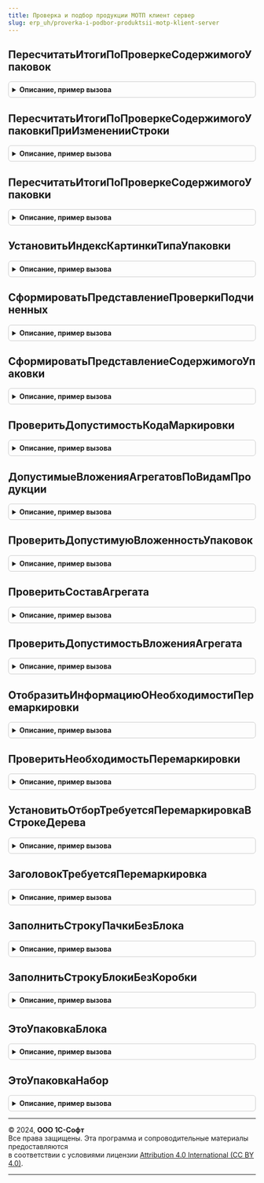 ```yaml
---
title: Проверка и подбор продукции МОТП клиент сервер
slug: erp_uh/proverka-i-podbor-produktsii-motp-klient-server
---
```



## ПересчитатьИтогиПоПроверкеСодержимогоУпаковок
<details style="margin: 1em 0; padding: 0.5em; border: 1px solid #ccc; border-radius: 6px;">

<summary style="font-weight: bold; cursor: pointer;">Описание, пример вызова</summary>

```bsl

// Пересчитывает итоги по проверке содержимого для всех упаковок дерева.
//
// Параметры:
// 	ДеревоМаркированнойПродукции - ДанныеФормыДерево - дерево формы, с данными проверяемой маркируемой продукции.
//
Процедура ПересчитатьИтогиПоПроверкеСодержимогоУпаковок(ДеревоМаркированнойПродукции) Экспорт
```

Пример вызова
```bsl
ПроверкаИПодборПродукцииМОТПКлиентСервер.ПересчитатьИтогиПоПроверкеСодержимогоУпаковок(ДеревоМаркированнойПродукции) 
```
</details>

## ПересчитатьИтогиПоПроверкеСодержимогоУпаковкиПриИзмененииСтроки
<details style="margin: 1em 0; padding: 0.5em; border: 1px solid #ccc; border-radius: 6px;">

<summary style="font-weight: bold; cursor: pointer;">Описание, пример вызова</summary>

```bsl

// Пересчитывает итоги по проверке содержимого упаковки для всех родительских строк
// переданной строки дерева маркируемой продукции.
//
// Параметры:
//  СтрокаДерева - ДанныеФормыЭлементДерева - строка дерева, содержащая данные упаковки.
//  ЗагрузкаДанныхТСД - Произвольный - Загрузка данных ТСД
Процедура ПересчитатьИтогиПоПроверкеСодержимогоУпаковкиПриИзмененииСтроки(СтрокаДерева, ЗагрузкаДанныхТСД = Неопределено) Экспорт
```

Пример вызова
```bsl
ПроверкаИПодборПродукцииМОТПКлиентСервер.ПересчитатьИтогиПоПроверкеСодержимогоУпаковкиПриИзмененииСтроки(СтрокаДерева, ЗагрузкаДанныхТСД);
```
</details>

## ПересчитатьИтогиПоПроверкеСодержимогоУпаковки
<details style="margin: 1em 0; padding: 0.5em; border: 1px solid #ccc; border-radius: 6px;">

<summary style="font-weight: bold; cursor: pointer;">Описание, пример вызова</summary>

```bsl

// Пересчитывает итоги по проверке содержимого упаковки для строки дерева маркируемой продукции.
//
// Параметры:
//  СтрокаДерева             - ДанныеФормыЭлементДерева - строка дерева, содержащая данные упаковки.
//  ПересчитыватьПодчиненные - Булево - признак необходимости пересчета подчиненных упаковок.
//  ЗагрузкаДанныхТСД - Произвольный - Загрузка данных ТСД
Процедура ПересчитатьИтогиПоПроверкеСодержимогоУпаковки(СтрокаДерева, ПересчитыватьПодчиненные, ЗагрузкаДанныхТСД = Неопределено) Экспорт
```

Пример вызова
```bsl
ПроверкаИПодборПродукцииМОТПКлиентСервер.ПересчитатьИтогиПоПроверкеСодержимогоУпаковки(СтрокаДерева, ПересчитыватьПодчиненные, ЗагрузкаДанныхТСД);
```
</details>

## УстановитьИндексКартинкиТипаУпаковки
<details style="margin: 1em 0; padding: 0.5em; border: 1px solid #ccc; border-radius: 6px;">

<summary style="font-weight: bold; cursor: pointer;">Описание, пример вызова</summary>

```bsl

// Определяет индекс картинки типа упаковки для строки дерева маркируемой продукции.
//
// Параметры:
// 	ТекущаяСтрока - ДанныеФормыЭлементДерева - строка дерева, содержащая данные упаковки или маркируемой продукции.
//
Процедура УстановитьИндексКартинкиТипаУпаковки(ТекущаяСтрока) Экспорт
```

Пример вызова
```bsl
ПроверкаИПодборПродукцииМОТПКлиентСервер.УстановитьИндексКартинкиТипаУпаковки(ТекущаяСтрока) 
```
</details>

## СформироватьПредставлениеПроверкиПодчиненных
<details style="margin: 1em 0; padding: 0.5em; border: 1px solid #ccc; border-radius: 6px;">

<summary style="font-weight: bold; cursor: pointer;">Описание, пример вызова</summary>

```bsl

// Формирует представление итогов по проверки содержимого для строки дерева, содержащего данные упаковки.
//
// Параметры:
// 	ТекущаяСтрока - ДанныеФормыЭлементДерева - - строка дерева, содержащая данные упаковки.
//
Процедура СформироватьПредставлениеПроверкиПодчиненных(ТекущаяСтрока) Экспорт
```

Пример вызова
```bsl
ПроверкаИПодборПродукцииМОТПКлиентСервер.СформироватьПредставлениеПроверкиПодчиненных(ТекущаяСтрока) 
```
</details>

## СформироватьПредставлениеСодержимогоУпаковки
<details style="margin: 1em 0; padding: 0.5em; border: 1px solid #ccc; border-radius: 6px;">

<summary style="font-weight: bold; cursor: pointer;">Описание, пример вызова</summary>

```bsl

// Формирует представление содержимого для строки дерева, содержащего данные упаковки.
//
// Параметры:
// 	ТекущаяСтрока - ДанныеФормыЭлементДерева - - строка дерева, содержащая данные упаковки.
//
Процедура СформироватьПредставлениеСодержимогоУпаковки(ТекущаяСтрока) Экспорт
```

Пример вызова
```bsl
ПроверкаИПодборПродукцииМОТПКлиентСервер.СформироватьПредставлениеСодержимогоУпаковки(ТекущаяСтрока) 
```
</details>

## ПроверитьДопустимостьКодаМаркировки
<details style="margin: 1em 0; padding: 0.5em; border: 1px solid #ccc; border-radius: 6px;">

<summary style="font-weight: bold; cursor: pointer;">Описание, пример вызова</summary>

```bsl

// Формирует признак допустимости и представление проверки данных МОТП для строки дерева, содержащего данные упаковки.
//
// Параметры:
//  ТекущаяСтрока - ДанныеФормыЭлементДерева, СтрокаДереваЗначений - строка дерева, содержащая данные упаковки.
//  ПараметрыПроверкиКодовМаркировки - Структура - со свойствами:
//  * ЗапрашиватьДанныеСервиса - Булево - Признак включенной опции запроса данных сервиса
//  * КонтролироватьСтатусыКодовМаркировки - Булево - Признак необходимости временного отключения контроля статусов кодов маркировки
//  * ПроверятьПотребительскиеУпаковкиНаВхождениеВСеруюЗонуМОТП - Булево - Признак необходимости проверки вхождения кодов в серую зону МОТП
//  * ДопустимыеСтатусыКодовМаркировки - Массив Из ПеречислениеСсылка.СтатусыКодовМаркировкиМОТП - допустимые статусы кода маркировки для текущей хоз.операции
//  * ДатаПроизводстваНачалаКонтроляСтатусовКодовМаркировкиМОТП - Дата - Дата производства, начиная с которой выполняется контроль статусов кода маркировки
//  * ИННВладельца - Строка - ИНН владельца кода маркировки по данным ИС МОТП
//  * КонтролироватьВложенностьУпаковок - Булево - Признак необходимости проверить допустимые типы вложений согласно ограничения СУЗ API.
//  * ДопустимыеВложенияАгрегатов - Соответствие Из ПеречислениеСсылка - найстройки для котроля вложенности упаковок.
//  РежимПодбораСуществующихУпаковок - Булево - режим подбора существующих упаковок
//  ЕстьПодчиненныеСтроки - Булево, Неопределено - явное указание наличия подчиненных строк
Процедура ПроверитьДопустимостьКодаМаркировки(ТекущаяСтрока, ПараметрыПроверкиКодовМаркировки, РежимПодбораСуществующихУпаковок = Истина, ЕстьПодчиненныеСтроки = Неопределено) Экспорт
```

Пример вызова
```bsl
ПроверкаИПодборПродукцииМОТПКлиентСервер.ПроверитьДопустимостьКодаМаркировки(ТекущаяСтрока, ПараметрыПроверкиКодовМаркировки, РежимПодбораСуществующихУпаковок, ЕстьПодчиненныеСтроки);
```
</details>

## ДопустимыеВложенияАгрегатовПоВидамПродукции
<details style="margin: 1em 0; padding: 0.5em; border: 1px solid #ccc; border-radius: 6px;">

<summary style="font-weight: bold; cursor: pointer;">Описание, пример вызова</summary>

```bsl

Функция ДопустимыеВложенияАгрегатовПоВидамПродукции() Экспорт
```

Пример вызова
```bsl
Результат = ПроверкаИПодборПродукцииМОТПКлиентСервер.ДопустимыеВложенияАгрегатовПоВидамПродукции() 
```
</details>

## ПроверитьДопустимуюВложенностьУпаковок
<details style="margin: 1em 0; padding: 0.5em; border: 1px solid #ccc; border-radius: 6px;">

<summary style="font-weight: bold; cursor: pointer;">Описание, пример вызова</summary>

```bsl

Процедура ПроверитьДопустимуюВложенностьУпаковок(ТекущаяСтрока, ПараметрыПроверкиКодовМаркировки) Экспорт
```

Пример вызова
```bsl
ПроверкаИПодборПродукцииМОТПКлиентСервер.ПроверитьДопустимуюВложенностьУпаковок(ТекущаяСтрока, ПараметрыПроверкиКодовМаркировки) 
```
</details>

## ПроверитьСоставАгрегата
<details style="margin: 1em 0; padding: 0.5em; border: 1px solid #ccc; border-radius: 6px;">

<summary style="font-weight: bold; cursor: pointer;">Описание, пример вызова</summary>

```bsl

Процедура ПроверитьСоставАгрегата(ТекущаяСтрока, ПараметрыПроверкиКодовМаркировки) Экспорт
```

Пример вызова
```bsl
ПроверкаИПодборПродукцииМОТПКлиентСервер.ПроверитьСоставАгрегата(ТекущаяСтрока, ПараметрыПроверкиКодовМаркировки) 
```
</details>

## ПроверитьДопустимостьВложенияАгрегата
<details style="margin: 1em 0; padding: 0.5em; border: 1px solid #ccc; border-radius: 6px;">

<summary style="font-weight: bold; cursor: pointer;">Описание, пример вызова</summary>

```bsl

Процедура ПроверитьДопустимостьВложенияАгрегата(ТекущаяСтрока, ПараметрыПроверкиКодовМаркировки) Экспорт
```

Пример вызова
```bsl
ПроверкаИПодборПродукцииМОТПКлиентСервер.ПроверитьДопустимостьВложенияАгрегата(ТекущаяСтрока, ПараметрыПроверкиКодовМаркировки) 
```
</details>

## ОтобразитьИнформациюОНеобходимостиПеремаркировки
<details style="margin: 1em 0; padding: 0.5em; border: 1px solid #ccc; border-radius: 6px;">

<summary style="font-weight: bold; cursor: pointer;">Описание, пример вызова</summary>

```bsl

// Формирует и отображает на форме информационную надпись о необходимости перемаркировки.
//
// Параметры:
// 	Форма - ФормаКлиентскогоПриложения - форма проверки и подбора, для которой формируется надпись.
//
Процедура ОтобразитьИнформациюОНеобходимостиПеремаркировки(Форма) Экспорт
```

Пример вызова
```bsl
ПроверкаИПодборПродукцииМОТПКлиентСервер.ОтобразитьИнформациюОНеобходимостиПеремаркировки(Форма) 
```
</details>

## ПроверитьНеобходимостьПеремаркировки
<details style="margin: 1em 0; padding: 0.5em; border: 1px solid #ccc; border-radius: 6px;">

<summary style="font-weight: bold; cursor: pointer;">Описание, пример вызова</summary>

```bsl

Процедура ПроверитьНеобходимостьПеремаркировки(Форма, ТаблицаПеремаркировки, ЭтоВыборочнаяПроверка) Экспорт
```

Пример вызова
```bsl
ПроверкаИПодборПродукцииМОТПКлиентСервер.ПроверитьНеобходимостьПеремаркировки(Форма, ТаблицаПеремаркировки, ЭтоВыборочнаяПроверка) 
```
</details>

## УстановитьОтборТребуетсяПеремаркировкаВСтрокеДерева
<details style="margin: 1em 0; padding: 0.5em; border: 1px solid #ccc; border-radius: 6px;">

<summary style="font-weight: bold; cursor: pointer;">Описание, пример вызова</summary>

```bsl

Процедура УстановитьОтборТребуетсяПеремаркировкаВСтрокеДерева(СтрокаДерева, СоответствуетОтбору) Экспорт
```

Пример вызова
```bsl
ПроверкаИПодборПродукцииМОТПКлиентСервер.УстановитьОтборТребуетсяПеремаркировкаВСтрокеДерева(СтрокаДерева, СоответствуетОтбору) 
```
</details>

## ЗаголовокТребуетсяПеремаркировка
<details style="margin: 1em 0; padding: 0.5em; border: 1px solid #ccc; border-radius: 6px;">

<summary style="font-weight: bold; cursor: pointer;">Описание, пример вызова</summary>

```bsl

Функция ЗаголовокТребуетсяПеремаркировка(Форма) Экспорт
```

Пример вызова
```bsl
Результат = ПроверкаИПодборПродукцииМОТПКлиентСервер.ЗаголовокТребуетсяПеремаркировка(Форма) 
```
</details>

## ЗаполнитьСтрокуПачкиБезБлока
<details style="margin: 1em 0; padding: 0.5em; border: 1px solid #ccc; border-radius: 6px;">

<summary style="font-weight: bold; cursor: pointer;">Описание, пример вызова</summary>

```bsl

Процедура ЗаполнитьСтрокуПачкиБезБлока(ТекущаяСтрока, ВидПродукции) Экспорт
```

Пример вызова
```bsl
ПроверкаИПодборПродукцииМОТПКлиентСервер.ЗаполнитьСтрокуПачкиБезБлока(ТекущаяСтрока, ВидПродукции) 
```
</details>

## ЗаполнитьСтрокуБлокиБезКоробки
<details style="margin: 1em 0; padding: 0.5em; border: 1px solid #ccc; border-radius: 6px;">

<summary style="font-weight: bold; cursor: pointer;">Описание, пример вызова</summary>

```bsl

Процедура ЗаполнитьСтрокуБлокиБезКоробки(ТекущаяСтрока, ВидПродукции) Экспорт
```

Пример вызова
```bsl
ПроверкаИПодборПродукцииМОТПКлиентСервер.ЗаполнитьСтрокуБлокиБезКоробки(ТекущаяСтрока, ВидПродукции) 
```
</details>

## ЭтоУпаковкаБлока
<details style="margin: 1em 0; padding: 0.5em; border: 1px solid #ccc; border-radius: 6px;">

<summary style="font-weight: bold; cursor: pointer;">Описание, пример вызова</summary>

```bsl

Функция ЭтоУпаковкаБлока(ТекущаяСтрока) Экспорт
```

Пример вызова
```bsl
Результат = ПроверкаИПодборПродукцииМОТПКлиентСервер.ЭтоУпаковкаБлока(ТекущаяСтрока) 
```
</details>

## ЭтоУпаковкаНабор
<details style="margin: 1em 0; padding: 0.5em; border: 1px solid #ccc; border-radius: 6px;">

<summary style="font-weight: bold; cursor: pointer;">Описание, пример вызова</summary>

```bsl

Функция ЭтоУпаковкаНабор(ТекущаяСтрока) Экспорт
```

Пример вызова
```bsl
Результат = ПроверкаИПодборПродукцииМОТПКлиентСервер.ЭтоУпаковкаНабор(ТекущаяСтрока) 
```
</details>

---

© 2024, **ООО 1С-Софт**  
Все права защищены. Эта программа и сопроводительные материалы предоставляются  
в соответствии с условиями лицензии [Attribution 4.0 International (CC BY 4.0)](https://creativecommons.org/licenses/by/4.0/legalcode).

---
